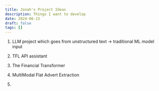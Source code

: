 ```yaml
---
title: Jonah's Project Ideas
description: Things I want to develop
date: 2024-06-15
draft: false
tags: [] 
---
```



1. LLM project which goes from unstructured text -> traditional ML model input 

2. TFL API assistant

3. The Financial Transformer 

4. MultiModal Flat Advert Extraction

5. 
